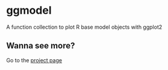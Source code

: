 # ggmodel
A function collection to plot R base model objects with ggplot2

## Wanna see more?

Go to the [project page]("https://wilsonfrantine.github.io/ggmodel")

